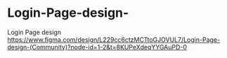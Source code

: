 # Login-Page-design-
Login Page design 
https://www.figma.com/design/L229cc6ctzMCTtoGJOVUL7/Login-Page-design-(Community)?node-id=1-2&t=8KUPeXdeqYYGAuPD-0
